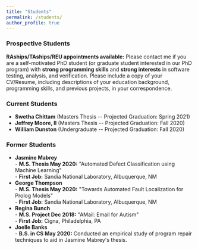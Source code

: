 ```yaml
---
title: "Students"
permalink: /students/
author_profile: true
---
```


### <i class="fa fa-fw fa-user-plus" aria-hidden="true"></i> Prospective Students

**RAships/TAships/REU appointments available:** Please contact me if you are a self-motivated PhD student (or graduate student interested in our PhD program) with **strong programming skills** and **strong interests** in software testing, analysis, and verification. Please include a copy of your CV/Resume, including descriptions of your education background, programming skills, and previous projects, in your correspondence. 


### <i class="fa fa-fw fa-users" aria-hidden="true"></i> Current Students
* **Swetha Chittam** (Masters Thesis -- Projected Graduation: Spring 2021)
* **Jeffrey Moore, II** (Masters Thesis -- Projected Graduation: Fall 2020)
* **William Dunston** (Undergraduate -- Projected Graduation: Fall 2020)

### <i class="fa fa-fw fa-user-graduate" aria-hidden="true"></i> Former Students
* **Jasmine Mabrey** <br> - **M.S. Thesis May 2020:** "Automated Defect Classification using Machine Learning" <br> - **First Job:** Sandia National Laboratory, Albuquerque, NM
* **George Thompson** <br> - **M.S. Thesis May 2020:** "Towards Automated Fault Localization for Prolog Models" <br> - **First Job:** Sandia National Laboratory, Albuquerque, NM
* **Regina Bunch** <br> - **M.S. Project Dec 2018:** "AMail: Email for Autism" <br> - **First Job:** Cigna, Philadelphia, PA
* **Joelle Banks** <br> - **B.S. in CS May 2020:** Conducted an empirical study of program repair techniques to aid in Jasmine Mabrey's thesis.
